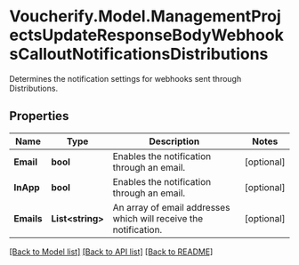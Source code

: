 # Voucherify.Model.ManagementProjectsUpdateResponseBodyWebhooksCalloutNotificationsDistributions
Determines the notification settings for webhooks sent through Distributions.

## Properties

Name | Type | Description | Notes
------------ | ------------- | ------------- | -------------
**Email** | **bool** | Enables the notification through an email. | [optional] 
**InApp** | **bool** | Enables the notification through an email. | [optional] 
**Emails** | **List&lt;string&gt;** | An array of email addresses which will receive the notification. | [optional] 

[[Back to Model list]](../../README.md#documentation-for-models) [[Back to API list]](../../README.md#documentation-for-api-endpoints) [[Back to README]](../../README.md)

